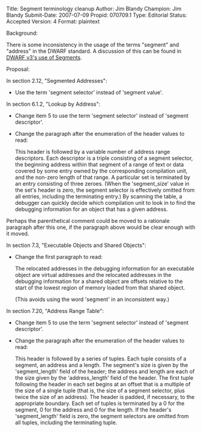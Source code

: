 Title:       Segment terminology cleanup
Author:      Jim Blandy
Champion:    Jim Blandy
Submit-Date: 2007-07-09
Propid:      070709.1
Type:        Editorial
Status:      Accepted
Version:     4
Format:      plaintext

Background:

There is some inconsistency in the usage of the terms "segment" and
"address" in the DWARF standard.  A discussion of this can be found
in <a href="http://lists.dwarfstd.org/pipermail/dwarf-workgroup-dwarfstd.org/2007-March/000312.html">DWARF v3's use of Segments</a>.

Proposal:

In section 2.12, "Segmented Addresses":

- Use the term 'segment selector' instead of 'segment value'.

In section 6.1.2, "Lookup by Address":

- Change item 5 to use the term 'segment selector' instead of 'segment
  descriptor'.

- Change the paragraph after the enumeration of the header values to
  read:

    This header is followed by a variable number of address range
    descriptors.  Each descriptor is a triple consisting of a segment
    selector, the beginning address within that segment of a range of
    text or data covered by some entry owned by the corresponding
    compilation unit, and the non-zero length of that range.  A
    particular set is terminated by an entry consisting of three
    zeroes.  (When the 'segment_size' value in the set's header is
    zero, the segment selector is effectively omitted from all
    entries, including the terminating entry.)  By scanning the table,
    a debugger can quickly decide which compilation unit to look in to
    find the debugging information for an object that has a given
    address.

Perhaps the parenthetical comment could be moved to a rationale
paragraph after this one, if the paragraph above would be clear enough
with it moved.

In section 7.3, "Executable Objects and Shared Objects":

- Change the first paragraph to read:

    The relocated addresses in the debugging information for an
    executable object are virtual addresses and the relocated
    addresses in the debugging information for a shared object are
    offsets relative to the start of the lowest region of memory
    loaded from that shared object.

  (This avoids using the word 'segment' in an inconsistent way.)

In section 7.20, "Address Range Table":

- Change item 5 to use the term 'segment selector' instead of 'segment
  descriptor'.

- Change the paragraph after the enumeration of the header values to
  read:

    This header is followed by a series of tuples. Each tuple consists
    of a segment, an address and a length.  The segment's size is
    given by the 'segment_length' field of the header; the address and
    length are each of the size given by the 'address_length' field of
    the header.  The first tuple following the header in each set
    begins at an offset that is a multiple of the size of a single
    tuple (that is, the size of a segment selector, plus twice the
    size of an address).  The header is padded, if necessary, to the
    appropriate boundary. Each set of tuples is terminated by a 0 for
    the segment, 0 for the address and 0 for the length.  If the
    header's 'segment_length' field is zero, the segment selectors are
    omitted from all tuples, including the terminating tuple.
